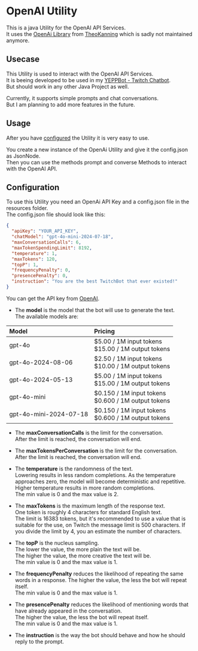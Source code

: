 # OpenAI Utility

This is a java Utility for the OpenAI API Services. <br>
It uses the [OpenAi Library](https://github.com/TheoKanning/openai-java)
from [TheoKanning](https://github.com/TheoKanning/) which is sadly not maintained anymore.

## Usecase

This Utility is used to interact with the OpenAI API Services. <br>
It is beeing developed to be used in my [YEPPBot - Twitch Chatbot](https://github.com/MCmoderSD/YEPPBot/). <br>
But should work in any other Java Project as well. <br>

Currently, it supports simple prompts and chat conversations. <br>
But I am planning to add more features in the future. <br>

## Usage

After you have [configured](#Configuration) the Utility it is very easy to use. <br>

You create a new instance of the OpenAi Utility and give it the config.json as JsonNode. <br>
Then you can use the methods prompt and converse Methods to interact with the OpenAI API. <br>

## Configuration

To use this Utility you need an OpenAi API Key and a config.json file in the resources folder. <br>
The config.json file should look like this:

```json
{
  "apiKey": "YOUR_API_KEY",
  "chatModel": "gpt-4o-mini-2024-07-18",
  "maxConversationCalls": 6,
  "maxTokenSpendingLimit": 8192,
  "temperature": 1,
  "maxTokens": 120,
  "topP": 1,
  "frequencyPenalty": 0,
  "presencePenalty": 0,
  "instruction": "You are the best TwitchBot that ever existed!"
}
```

You can get the API key from [OpenAI](https://platform.openai.com/signup). <br>

- The **model** is the model that the bot will use to generate the text. <br>
  The available models are: <br>

| **Model**              | **Pricing**                                               | 
|:-----------------------|:----------------------------------------------------------|
| gpt-4o                 | $5.00 / 1M input tokens <br/> \$15.00 / 1M output tokens  |
| gpt-4o-2024-08-06      | $2.50 / 1M input tokens <br/> \$10.00 / 1M output tokens  |
| gpt-4o-2024-05-13      | $5.00 / 1M input tokens <br/> \$15.00 / 1M output tokens  |
| gpt-4o-mini            | $0.150 / 1M input tokens <br/> \$0.600 / 1M output tokens |
| gpt-4o-mini-2024-07-18 | $0.150 / 1M input tokens <br/> \$0.600 / 1M output tokens |

- The **maxConversationCalls** is the limit for the conversation. <br>
  After the limit is reached, the conversation will end. <br>


- The **maxTokensPerConversation** is the limit for the conversation. <br>
  After the limit is reached, the conversation will end. <br>


- The **temperature** is the randomness of the text. <br>
  Lowering results in less random completions. As the temperature approaches zero, the model will become deterministic
  and repetitive. <br>
  Higher temperature results in more random completions. <br>
  The min value is 0 and the max value is 2. <br>


- The **maxTokens** is the maximum length of the response text. <br>
  One token is roughly 4 characters for standard English text. <br>
  The limit is 16383 tokens, but it's recommended to use a value that is suitable for the use, on Twitch the message
  limit is 500 characters.
  If you divide the limit by 4, you an estimate the number of characters. <br>


- The **topP** is the nucleus sampling. <br>
  The lower the value, the more plain the text will be. <br>
  The higher the value, the more creative the text will be. <br>
  The min value is 0 and the max value is 1. <br>


- The **frequencyPenalty** reduces the likelihood of repeating the same words in a response.
  The higher the value, the less the bot will repeat itself. <br>
  The min value is 0 and the max value is 1. <br>


- The **presencePenalty** reduces the likelihood of mentioning words that have already appeared in the
  conversation. <br>
  The higher the value, the less the bot will repeat itself. <br>
  The min value is 0 and the max value is 1. <br>


- The **instruction** is the way the bot should behave and how he should reply to the prompt.